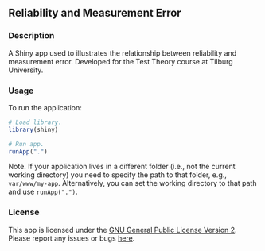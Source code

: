 ## Reliability and Measurement Error


### Description

A Shiny app used to illustrates the relationship between reliability and measurement error.
Developed for the Test Theory course at Tilburg University.


### Usage

To run the application:

```r
# Load library.
library(shiny)

# Run app.
runApp(".")
```

Note. If your application lives in a different folder (i.e., not the current working directory) you need to specify the path to that folder, e.g., `var/www/my-app`. Alternatively, you can set the working directory to that path and use `runApp(".")`.


### License

This app is licensed under the [GNU General Public License Version 2](https://www.gnu.org/licenses/old-licenses/gpl-2.0.txt). Please report any issues or bugs [here](https://github.com/mihaiconstantin/reliability-measurement-error/issues).
